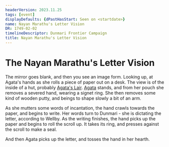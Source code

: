 ```yaml
---
headerVersion: 2023.11.25
tags: [event]
displayDefaults: {dPastHasStart: Seen on <startdate>}
name: Nayan Marathu's Letter Vision
DR: 1749-02-02
timelineDescriptor: Dunmari Frontier Campaign
title: Nayan Marathu's Letter Vision
---
```

# The Nayan Marathu's Letter Vision

The mirror goes blank, and then you see an image form. Looking up, at Agata's hands as she rolls a piece of paper out on a desk. The view is of the inside of a hut, probably [Agata's Lair](<../../../gazetteer/greater-dunmar/dunmari-basin/agata-s-lair.md>). [Agata](<../../../people/fey/agata.md>) stands, and from her pouch she removes a severed hand, wearing a signet ring. She then removes some kind of wooden putty, and beings to shape slowly a bit of an arm. 

As she mutters some words of incantation, the hand crawls towards the paper, and begins to write. Her words turn to Dunmari - she is dictating the letter, according to Wellby. As the writing finishes, the hand picks up the paper and begins to roll the scroll up. It takes its ring, and presses against the scroll to make a seal. 

And then Agata picks up the letter, and tosses the hand in her hearth. 